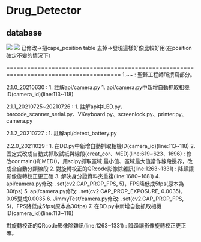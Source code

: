 # Drug_Detector
## database
![](https://i.imgur.com/hYHAqYF.png)
![](https://i.imgur.com/hvS2vLm.png)
已修改->把cape_position table 去掉->發現這樣好像比較好用(在position確定不變的情況下）



=======================================================================================
1.~~ : 聖鋒工程師所撰寫部分。

2.1.0_20210630 : 
    1. 註解api/camera.py
    1. api/camera.py中新增自動抓取相機ID(camera_id)(line:113~118)
    
2.1.1_20210725~20210726 : 
    1. 註解api中LED.py、barcode_scanner_serial.py、VKeyboard.py、screenlock.py、printer.py、camera.py
    
2.1.2_20210727 : 
    1. 註解api/detect_battery.py

2.2.0_20211029 : 
    1. 在DD.py中新增自動抓取相機ID(camera_id)(line:113~118)
    2. 固定式改成自動式抓取試紙與線段(creat_cor、MED)(line:619~623、1696) : 修改cor.main()和MED()，用scipy抓取區域    最小值、區域最大值當作線段邊界，改成全自動分類線段
    2. 對旋轉校正的QRcode影像除雜訊(line:1263~1331) : 降躁讓影像旋轉校正更正確
    3. 解決身分證資料夾重複(line:1680~1681)
    4. api/camera.py修改: .set(cv2.CAP_PROP_FPS, 5)，FPS降低成5fps(原本為30fps)
    5. api/camera.py修改: .set(cv2.CAP_PROP_EXPOSURE, 0.0035)，0.05變成0.0035
    6. JimmyTest/camera.py修改: .set(cv2.CAP_PROP_FPS, 5)，FPS降低成5fps(原本為30fps)
    7. 在DD.py中新增自動抓取相機ID(camera_id)(line:113~118)




對旋轉校正的QRcode影像除雜訊(line:1263~1331) : 降躁讓影像旋轉校正更正確。